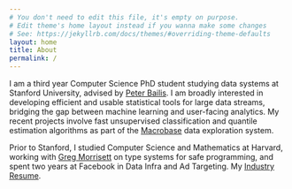 ```yaml
---
# You don't need to edit this file, it's empty on purpose.
# Edit theme's home layout instead if you wanna make some changes
# See: https://jekyllrb.com/docs/themes/#overriding-theme-defaults
layout: home
title: About
permalink: /
---
```

I am a third year Computer Science PhD student studying data systems at Stanford University, advised by [Peter Bailis](http://www.bailis.org/).
I am broadly interested in developing efficient and usable statistical tools for large data streams, bridging the gap between machine learning and user-facing analytics. My recent projects involve fast unsupervised classification and quantile estimation algorithms as part of the [Macrobase](http://macrobase.stanford.edu/) data exploration system.

Prior to Stanford, I studied Computer Science and Mathematics at Harvard, working with [Greg Morrisett](http://www.cs.cornell.edu/~jgm/) on type systems for safe programming, and spent two years at Facebook in Data Infra and Ad Targeting. My [Industry Resume](/assets/resumeWeb.pdf).
